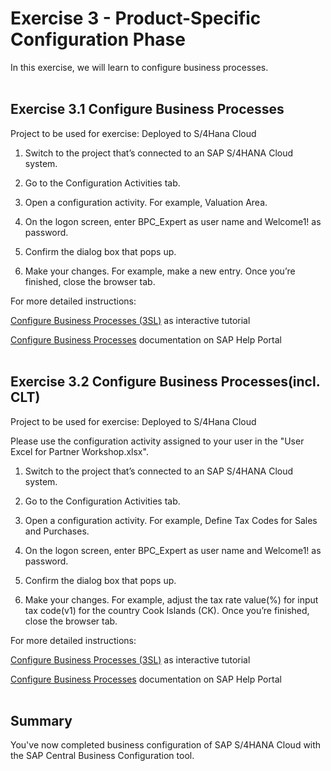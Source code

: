 # Exercise 3 - Product-Specific Configuration Phase

In this exercise, we will learn to configure business processes.
<br>
<br>

## Exercise 3.1 Configure Business Processes
Project to be used for exercise: Deployed to S/4Hana Cloud

1. Switch to the project that’s connected to an SAP S/4HANA Cloud system.​

2. Go to the Configuration Activities tab.​

3. Open a configuration activity. For example, Valuation Area.​

4. On the logon screen, enter BPC_Expert as user name and Welcome1! as password.​

5. Confirm the dialog box that pops up.​

6. Make your changes. For example, make a new entry. Once you’re finished, close the browser tab.​
​

For more detailed instructions:​

[Configure Business Processes (3SL)](https://education.hana.ondemand.com/education/pub/cbc/index.html?show=project!PR_4D3830DFE2E2E696:uebung) as interactive tutorial​

[Configure Business Processes](https://help.sap.com/docs/CENTRAL_BUSINESS_CONFIGURATION/55c9333eed324cd284f6c4e5dab8462f/67c5d64166e4496d90c79a9584feede7.html) documentation on SAP Help Portal
<br>
<br>

## Exercise 3.2 Configure Business Processes(incl. CLT)​
Project to be used for exercise: Deployed to S/4Hana Cloud

Please use the configuration activity assigned to your​ user in the "User Excel for Partner Workshop.xlsx".

1. Switch to the project that’s connected to an SAP S/4HANA Cloud system.​

2. Go to the Configuration Activities tab.​

3. Open a configuration activity. For example, Define Tax Codes for Sales and Purchases.​

4. On the logon screen, enter BPC_Expert as user name and Welcome1! as password.​

5. Confirm the dialog box that pops up.​

6. Make your changes. For example, adjust the tax rate value(%) for input tax code(v1) for the country Cook Islands (CK). Once you’re finished, close the browser tab.​
​

For more detailed instructions:​

[Configure Business Processes (3SL)](https://education.hana.ondemand.com/education/pub/cbc/index.html?show=project!PR_4D3830DFE2E2E696:uebung) as interactive tutorial​

[Configure Business Processes](https://help.sap.com/docs/CENTRAL_BUSINESS_CONFIGURATION/55c9333eed324cd284f6c4e5dab8462f/67c5d64166e4496d90c79a9584feede7.html) documentation on SAP Help Portal
<br>
<br>


## Summary

You've now completed business configuration of SAP S/4HANA Cloud with the SAP Central Business Configuration tool.

